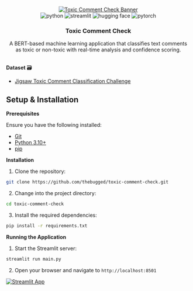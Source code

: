 <div align="center">
  <br />
    <a href="#" target="_blank">
      <img src="https://github.com/user-attachments/assets/your-banner-image-here" alt="Toxic Comment Check Banner">
    </a>
  <br />

  <div>
    <img src="https://img.shields.io/badge/-Python-black?style=for-the-badge&logoColor=white&logo=python&color=3776AB" alt="python" />
    <img src="https://img.shields.io/badge/-Streamlit-black?style=for-the-badge&logoColor=white&logo=streamlit&color=FF4B4B" alt="streamlit" />
    <img src="https://img.shields.io/badge/-Hugging%20Face-black?style=for-the-badge&logoColor=white&logo=huggingface&color=FFD21E" alt="hugging face" />
    <img src="https://img.shields.io/badge/-PyTorch-black?style=for-the-badge&logoColor=white&logo=pytorch&color=EE4C2C" alt="pytorch" />
  </div>

  <h3 align="center">Toxic Comment Check</h3>

   <div align="center">
     A BERT-based machine learning application that classifies text comments as toxic or non-toxic with real-time analysis and confidence scoring.
    </div>
</div>
<br/>

**Dataset** 🗃️
- [Jigsaw Toxic Comment Classification Challenge](https://www.kaggle.com/competitions/jigsaw-toxic-comment-classification-challenge/overview)

## Setup & Installation

**Prerequisites**

Ensure you have the following installed:

- [Git](https://git-scm.com/)
- [Python 3.10+](https://www.python.org/downloads/)
- [pip](https://pip.pypa.io/en/stable/installation/)

**Installation**

1. Clone the repository:
```bash
git clone https://github.com/thebugged/toxic-comment-check.git
```

2. Change into the project directory:
```bash
cd toxic-comment-check
```

3. Install the required dependencies:
```bash
pip install -r requirements.txt
```

**Running the Application**

1. Start the Streamlit server:
```bash
streamlit run main.py
```

2. Open your browser and navigate to `http://localhost:8501`

[![Streamlit App](https://static.streamlit.io/badges/streamlit_badge_black_white.svg)](#)
```
